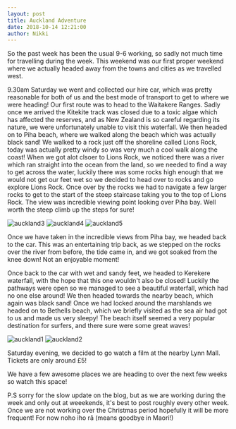 ```yaml
---
layout: post
title: Auckland Adventure
date: 2018-10-14 12:21:00
author: Nikki
---
```

So the past week has been the usual 9-6 working, so sadly not much time for travelling during the week. This weekend was our first proper weekend where we actually headed away from the towns and cities as we travelled west.

9.30am Saturday we went and collected our hire car, which was pretty reasonable for both of us and the best mode of transport to get to where we were heading! Our first route was to head to the Waitakere Ranges. Sadly once we arrived the Kitekite track was closed due to a toxic algae which has affected the reserves, and as New Zealand is so careful regarding its nature, we were unfortunately unable to visit this waterfall. We then headed on to Piha beach, where we walked along the beach which was actually black sand! We walked to a rock just off the shoreline called Lions Rock, today was actually pretty windy so was very much a cool walk along the coast! When we got alot clsoer to Lions Rock, we noticed there was a river which ran straight into the ocean from the land, so we needed to find a way to get across the water, luckily there was some rocks high enough that we would not get our feet wet so we decided to head over to rocks and go explore Lions Rock. Once over by the rocks we had to navigate a few larger rocks to get to the start of the steep staircase taking you to the top of Lions Rock. The view was incredible viewing point looking over Piha bay. Well worth the steep climb up the steps for sure! 

![auckland3](/assets/img/auckland/auckland3.jpg)
![auckland4](/assets/img/auckland/auckland4.jpg)
![auckland5](/assets/img/auckland/auckland5.jpg)

Once we have taken in the incredible views from Piha bay, we headed back to the car. This was an entertaining trip back, as we stepped on the rocks over the river from before, the tide came in, and we got soaked from the knee down! Not an enjoyable moment!

Once back to the car with wet and sandy feet, we headed to Kerekere waterfall, with the hope that this one wouldn't also be closed! Luckily the pathways were open so we managed to see a beautiful waterfall, which had no one else around! We then headed towards the nearby beach, which again was black sand! Once we had locked around the marshlands we headed on to Bethells beach, which we briefly visited as the sea air had got to us and made us very sleepy! The beach itself seemed a very popular destination for surfers, and there sure were some great waves!

![auckland1](/assets/img/auckland/auckland1.jpg)
![auckland2](/assets/img/auckland/auckland2.jpg)

Saturday evening, we decided to go watch a film at the nearby Lynn Mall. Tickets are only around £5!

We have a few awesome places we are heading to over the next few weeks so watch this space!

P.S sorry for the slow update on the blog, but as we are working during the week and only out at weeekends, it's best to post roughly every other week. Once we are not working over the Christmas period hopefully it will be more frequent! For now noho iho rā (means goodbye in Maori!)